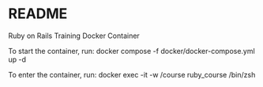 # README

Ruby on Rails Training Docker Container

To start the container, run:
docker compose -f docker/docker-compose.yml up -d

To enter the container, run: 
docker exec -it -w /course ruby_course /bin/zsh